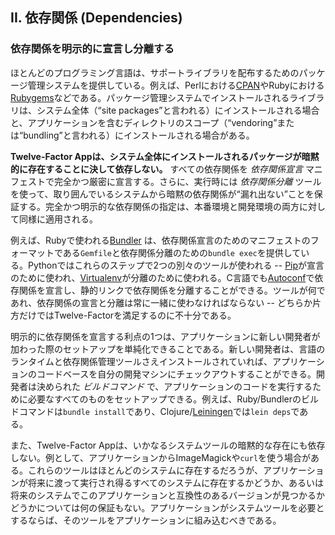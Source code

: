## II. 依存関係 (Dependencies)
### 依存関係を明示的に宣言し分離する

ほとんどのプログラミング言語は、サポートライブラリを配布するためのパッケージ管理システムを提供している。例えば、Perlにおける[CPAN](http://www.cpan.org/)やRubyにおける[Rubygems](http://rubygems.org/)などである。パッケージ管理システムでインストールされるライブラリは、システム全体（“site packages”と言われる）にインストールされる場合と、アプリケーションを含むディレクトリのスコープ（“vendoring”または“bundling”と言われる）にインストールされる場合がある。

**Twelve-Factor Appは、システム全体にインストールされるパッケージが暗黙的に存在することに決して依存しない。** すべての依存関係を *依存関係宣言* マニフェストで完全かつ厳密に宣言する。さらに、実行時には *依存関係分離* ツールを使って、取り囲んでいるシステムから暗黙の依存関係が“漏れ出ない”ことを保証する。完全かつ明示的な依存関係の指定は、本番環境と開発環境の両方に対して同様に適用される。

例えば、Rubyで使われる[Bundler](https://bundler.io/) は、依存関係宣言のためのマニフェストのフォーマットである`Gemfile`と依存関係分離のための`bundle exec`を提供している。Pythonではこれらのステップで2つの別々のツールが使われる -- [Pip](http://www.pip-installer.org/en/latest/)が宣言のために使われ、[Virtualenv](http://www.virtualenv.org/en/latest/)が分離のために使われる。C言語でも[Autoconf](http://www.gnu.org/s/autoconf/)で依存関係を宣言し、静的リンクで依存関係を分離することができる。ツールが何であれ、依存関係の宣言と分離は常に一緒に使わなければならない -- どちらか片方だけではTwelve-Factorを満足するのに不十分である。

明示的に依存関係を宣言する利点の1つは、アプリケーションに新しい開発者が加わった際のセットアップを単純化できることである。新しい開発者は、言語のランタイムと依存関係管理ツールさえインストールされていれば、アプリケーションのコードベースを自分の開発マシンにチェックアウトすることができる。開発者は決められた *ビルドコマンド* で、アプリケーションのコードを実行するために必要なすべてのものをセットアップできる。例えば、Ruby/Bundlerのビルドコマンドは`bundle install`であり、Clojure/[Leiningen](https://github.com/technomancy/leiningen#readme)では`lein deps`である。

また、Twelve-Factor Appは、いかなるシステムツールの暗黙的な存在にも依存しない。例として、アプリケーションからImageMagickや`curl`を使う場合がある。これらのツールはほとんどのシステムに存在するだろうが、アプリケーションが将来に渡って実行され得るすべてのシステムに存在するかどうか、あるいは将来のシステムでこのアプリケーションと互換性のあるバージョンが見つかるかどうかについては何の保証もない。アプリケーションがシステムツールを必要とするならば、そのツールをアプリケーションに組み込むべきである。
